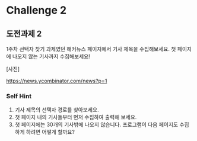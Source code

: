 # Challenge 2

## 도전과제 2

1주차 선택자 찾기 과제였던 해커뉴스 페이지에서 기사 제목을 수집해보세요.
첫 페이지에 나오지 않는 기사까지 수집해보세요!

[사진]

https://news.ycombinator.com​/news?p=1



### Self Hint

1. 기사 제목의 선택자 경로를 찾아보세요.
2. 첫 페이지 내의 기사들부터 먼저 수집하여 출력해 보세요.
3. 첫 페이지에는 30개의 기사밖에 나오지 않습니다. 프로그램이 다음 페이지도 수집하게 하려면 어떻게 할까요?


